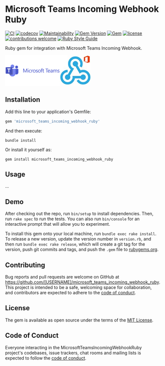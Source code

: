 # Microsoft Teams Incoming Webhook Ruby

[![CI](https://github.com/pedrofurtado/microsoft_teams_incoming_webhook_ruby/actions/workflows/ci.yml/badge.svg)](https://github.com/pedrofurtado/microsoft_teams_incoming_webhook_ruby/actions/workflows/ci.yml)
[![codecov](https://codecov.io/gh/pedrofurtado/microsoft_teams_incoming_webhook_ruby/branch/master/graph/badge.svg?token=R8QOY8Y6W8)](https://codecov.io/gh/pedrofurtado/microsoft_teams_incoming_webhook_ruby)
[![Maintainability](https://api.codeclimate.com/v1/badges/31748863989fd026ad25/maintainability)](https://codeclimate.com/github/pedrofurtado/microsoft_teams_incoming_webhook_ruby/maintainability)
[![Gem Version](https://badge.fury.io/rb/microsoft_teams_incoming_webhook_ruby.svg)](https://badge.fury.io/rb/microsoft_teams_incoming_webhook_ruby)
[![Gem](https://img.shields.io/gem/dt/microsoft_teams_incoming_webhook_ruby.svg)]()
[![license](https://img.shields.io/github/license/pedrofurtado/microsoft_teams_incoming_webhook_ruby.svg)]()
[![contributions welcome](https://img.shields.io/badge/contributions-welcome-brightgreen.svg?style=flat)](https://github.com/pedrofurtado/microsoft_teams_incoming_webhook_ruby)
[![Ruby Style Guide](https://img.shields.io/badge/code_style-rubocop-brightgreen.svg)](https://github.com/rubocop/rubocop)

Ruby gem for integration with Microsoft Teams Incoming Webhook.

<img style="max-width: 100%;" src="https://github.com/pedrofurtado/microsoft_teams_incoming_webhook_ruby/blob/master/microsoft_teams.png?raw=true" height="100px" /><img style="max-width: 100%;" src="https://github.com/pedrofurtado/microsoft_teams_incoming_webhook_ruby/blob/master/incoming_webhook.png?raw=true" height="100px" />

## Installation

Add this line to your application's Gemfile:

```ruby
gem 'microsoft_teams_incoming_webhook_ruby'
```

And then execute:

```shell
bundle install
```

Or install it yourself as:

```shell
gem install microsoft_teams_incoming_webhook_ruby
```

## Usage

...

## Demo

After checking out the repo, run `bin/setup` to install dependencies. Then, run `rake spec` to run the tests. You can also run `bin/console` for an interactive prompt that will allow you to experiment.

To install this gem onto your local machine, run `bundle exec rake install`. To release a new version, update the version number in `version.rb`, and then run `bundle exec rake release`, which will create a git tag for the version, push git commits and tags, and push the `.gem` file to [rubygems.org](https://rubygems.org).

## Contributing

Bug reports and pull requests are welcome on GitHub at https://github.com/[USERNAME]/microsoft_teams_incoming_webhook_ruby. This project is intended to be a safe, welcoming space for collaboration, and contributors are expected to adhere to the [code of conduct](https://github.com/[USERNAME]/microsoft_teams_incoming_webhook_ruby/blob/master/CODE_OF_CONDUCT.md).


## License

The gem is available as open source under the terms of the [MIT License](https://opensource.org/licenses/MIT).

## Code of Conduct

Everyone interacting in the MicrosoftTeamsIncomingWebhookRuby project's codebases, issue trackers, chat rooms and mailing lists is expected to follow the [code of conduct](https://github.com/[USERNAME]/microsoft_teams_incoming_webhook_ruby/blob/master/CODE_OF_CONDUCT.md).
